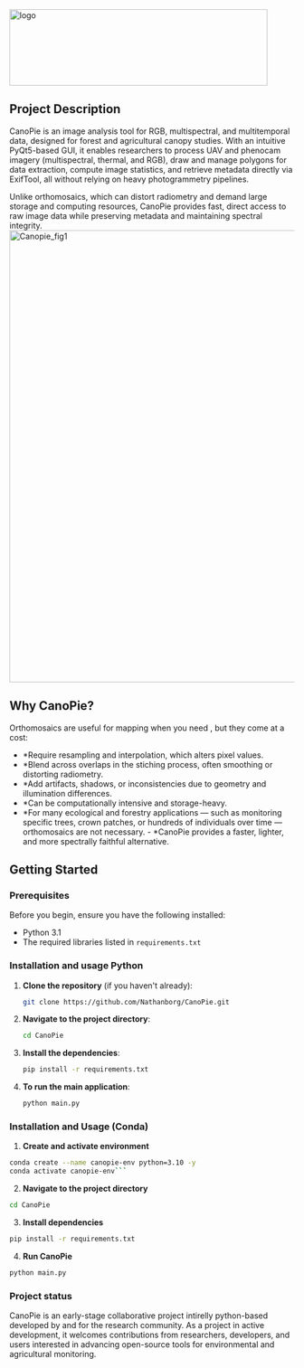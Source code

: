 <img width="456" height="135" alt="logo" src="https://github.com/user-attachments/assets/8cf3f529-817b-45cb-b9ce-0315d12cea37" />

## Project Description
CanoPie is an image analysis tool for RGB, multispectral, and multitemporal data, designed for forest and agricultural canopy studies. With an intuitive PyQt5-based GUI, it enables researchers to process UAV and phenocam imagery (multispectral, thermal, and RGB), draw and manage polygons for data extraction, compute image statistics, and retrieve metadata directly via ExifTool,  all without relying on heavy photogrammetry pipelines.

Unlike orthomosaics, which can distort radiometry and demand large storage and computing resources, CanoPie provides fast, direct access to raw image data while preserving metadata and maintaining spectral integrity.
<img width="800" height="800" alt="Canopie_fig1" src="https://github.com/user-attachments/assets/02aac60c-c71c-42b0-8d3c-acd9f4233f0d" />

## Why CanoPie?
Orthomosaics are useful for mapping when you need , but they come at a cost:
-   *Require resampling and interpolation, which alters pixel values.
-   *Blend across overlaps in the stiching process, often smoothing or distorting radiometry.
-   *Add artifacts, shadows, or inconsistencies due to geometry and illumination differences.
-   *Can be computationally intensive and storage-heavy.
-   *For many ecological and forestry applications — such as monitoring specific trees, crown patches, or hundreds of individuals over time — orthomosaics are not necessary. -   *CanoPie provides a faster, lighter, and more spectrally faithful alternative.

## Getting Started

### Prerequisites
Before you begin, ensure you have the following installed:
*   Python 3.1
*   The required libraries listed in `requirements.txt`

### Installation and usage Python
1.  **Clone the repository** (if you haven't already):
    ```sh
    git clone https://github.com/Nathanborg/CanoPie.git
    ```
2.  **Navigate to the project directory**:
    ```sh
    cd CanoPie
    ```
3.  **Install the dependencies**:
    ```sh
    pip install -r requirements.txt
    ```
4.  **To run the main application**:
    ```sh
    python main.py
    ```
### Installation and Usage (Conda)

1. **Create and activate environment**
```sh
conda create --name canopie-env python=3.10 -y
conda activate canopie-env```
```
2. **Navigate to the project directory**
```sh
cd CanoPie
```
3. **Install dependencies**
```sh
pip install -r requirements.txt
```
4. **Run CanoPie**
```sh
python main.py
```

### Project status
CanoPie is an early-stage collaborative project intirelly python-based developed by and for the research community. 
As a project in active development, it welcomes contributions from researchers, developers, 
and users interested in advancing open-source tools for environmental and agricultural monitoring.




